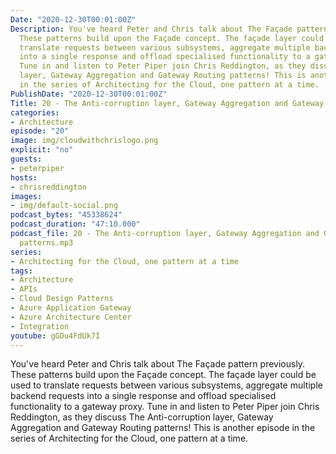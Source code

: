 ```yaml
---
Date: "2020-12-30T00:01:00Z"
Description: You've heard Peter and Chris talk about The Façade pattern previously.
  These patterns build upon the Façade concept. The façade layer could be used to
  translate requests between various subsystems, aggregate multiple backend requests
  into a single response and offload specialised functionality to a gateway proxy.
  Tune in and listen to Peter Piper join Chris Reddington, as they discuss The Anti-corruption
  layer, Gateway Aggregation and Gateway Routing patterns! This is another episode
  in the series of Architecting for the Cloud, one pattern at a time.
PublishDate: "2020-12-30T00:01:00Z"
Title: 20 - The Anti-corruption layer, Gateway Aggregation and Gateway Routing patterns
categories:
- Architecture
episode: "20"
image: img/cloudwithchrislogo.png
explicit: "no"
guests:
- peterpiper
hosts:
- chrisreddington
images:
- img/default-social.png
podcast_bytes: "45338624"
podcast_duration: "47:10.000"
podcast_file: 20 - The Anti-corruption layer, Gateway Aggregation and Gateway Routing
  patterns.mp3
series:
- Architecting for the Cloud, one pattern at a time
tags:
- Architecture
- APIs
- Cloud Design Patterns
- Azure Application Gateway
- Azure Architecture Center
- Integration
youtube: gGDu4FdUk7I
---
```

You've heard Peter and Chris talk about The Façade pattern previously. These patterns build upon the Façade concept. The façade layer could be used to translate requests between various subsystems, aggregate multiple backend requests into a single response and offload specialised functionality to a gateway proxy. Tune in and listen to Peter Piper join Chris Reddington, as they discuss The Anti-corruption layer, Gateway Aggregation and Gateway Routing patterns! This is another episode in the series of Architecting for the Cloud, one pattern at a time.
